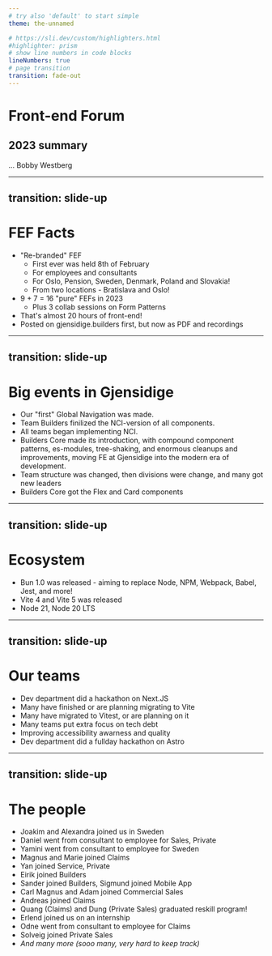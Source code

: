 ```yaml
---
# try also 'default' to start simple
theme: the-unnamed

# https://sli.dev/custom/highlighters.html
#highlighter: prism
# show line numbers in code blocks
lineNumbers: true
# page transition
transition: fade-out
---
```


# Front-end Forum

## 2023 summary

...
<twemoji-man-technologist/> Bobby Westberg

---
transition: slide-up
---

# <twemoji-scroll/> FEF Facts

* "Re-branded" FEF
  * First ever was held 8th of February
  * For employees and consultants
  * For Oslo, Pension, Sweden, Denmark, Poland and Slovakia!
  * From two locations - Bratislava and Oslo!
* 9 + 7 = 16 "pure" FEFs in 2023
  * Plus 3 collab sessions on Form Patterns
* That's almost 20 hours of front-end!
* Posted on gjensidige.builders first, but now as PDF and recordings

---
transition: slide-up
---

# <twemoji-scroll/> Big events in Gjensidige

* Our "first" Global Navigation was made.
* Team Builders finilized the NCI-version of all components.
* All teams began implementing NCI.
* Builders Core made its introduction, with compound component patterns, es-modules, tree-shaking, and enormous cleanups and improvements, moving FE at Gjensidige into the modern era of development.
* Team structure was changed, then divisions were change, and many got new leaders
* Builders Core got the Flex and Card components

---
transition: slide-up
---

# <twemoji-scroll/> Ecosystem

* Bun 1.0 was released - aiming to replace Node, NPM, Webpack, Babel, Jest, and more!
* Vite 4 and Vite 5 was released
* Node 21, Node 20 LTS

---
transition: slide-up
---

# <twemoji-scroll/> Our teams

* Dev department did a hackathon on Next.JS
* Many have finished or are planning migrating to Vite
* Many have migrated to Vitest, or are planning on it
* Many teams put extra focus on tech debt
* Improving accessibility awarness and quality
* Dev department did a fullday hackathon on Astro

---
transition: slide-up
---

# <twemoji-scroll/> The people

* <twemoji-new-button/> Joakim and Alexandra joined us in Sweden
* <twemoji-check-box-with-check/> Daniel went from consultant to employee for Sales, Private
* <twemoji-check-box-with-check/> Yamini went from consultant to employee for Sweden
* <twemoji-new-button/> Magnus and Marie joined Claims
* <twemoji-new-button/> Yan joined Service, Private
* <twemoji-check-mark-button/> Eirik joined Builders
* <twemoji-new-button/> Sander joined Builders, Sigmund joined Mobile App
* <twemoji-check-mark-button/> Carl Magnus and Adam joined Commercial Sales
* <twemoji-new-button/> Andreas joined Claims
* <twemoji-new-button/> Quang (Claims) and Dung (Private Sales) graduated reskill program!
* <twemoji-check-mark-button/> Erlend joined us on an internship
* <twemoji-check-box-with-check/> Odne went from consultant to employee for Claims
* <twemoji-check-mark-button/> Solveig joined Private Sales
* _And many more (sooo many, very hard to keep track)_